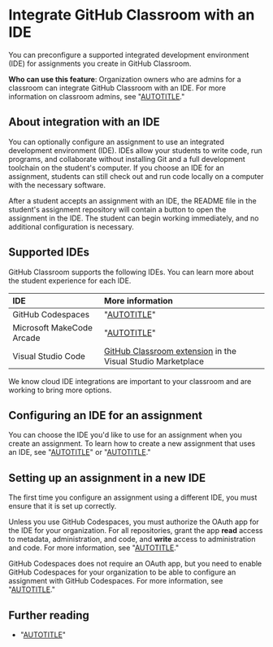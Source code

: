 # Integrate GitHub Classroom with an IDE

You can preconfigure a supported integrated development environment (IDE) for assignments you create in GitHub Classroom.

**Who can use this feature**: Organization owners who are admins for a classroom can integrate GitHub Classroom with an IDE. For more information on classroom admins, see "[AUTOTITLE](/education/manage-coursework-with-github-classroom/teach-with-github-classroom/manage-classrooms#about-management-of-classrooms)."
## About integration with an IDE

You can optionally configure an assignment to use an integrated development environment (IDE). IDEs allow your students to write code, run programs, and collaborate without installing Git and a full development toolchain on the student's computer. If you choose an IDE for an assignment, students can still check out and run code locally on a computer with the necessary software.

After a student accepts an assignment with an IDE, the README file in the student's assignment repository will contain a button to open the assignment in the IDE. The student can begin working immediately, and no additional configuration is necessary.

## Supported IDEs

GitHub Classroom supports the following IDEs. You can learn more about the student experience for each IDE.

| IDE | More information |
| :- | :- |
| GitHub Codespaces | "[AUTOTITLE](/education/manage-coursework-with-github-classroom/integrate-github-classroom-with-an-ide/using-github-codespaces-with-github-classroom)" |
| Microsoft MakeCode Arcade | "[AUTOTITLE](/education/manage-coursework-with-github-classroom/integrate-github-classroom-with-an-ide/about-using-makecode-arcade-with-github-classroom)" |
| Visual Studio Code | [GitHub Classroom extension](https://aka.ms/classroom-vscode-ext) in the Visual Studio Marketplace |

We know cloud IDE integrations are important to your classroom and are working to bring more options.

## Configuring an IDE for an assignment

You can choose the IDE you'd like to use for an assignment when you create an assignment. To learn how to create a new assignment that uses an IDE, see "[AUTOTITLE](/education/manage-coursework-with-github-classroom/teach-with-github-classroom/create-an-individual-assignment)" or "[AUTOTITLE](/education/manage-coursework-with-github-classroom/teach-with-github-classroom/create-a-group-assignment)."

## Setting up an assignment in a new IDE

The first time you configure an assignment using a different IDE, you must ensure that it is set up correctly.

Unless you use GitHub Codespaces, you must authorize the OAuth app for the IDE for your organization. For all repositories, grant the app **read** access to metadata, administration, and code, and **write** access to administration and code. For more information, see "[AUTOTITLE](/apps/oauth-apps/using-oauth-apps/authorizing-oauth-apps)."

GitHub Codespaces does not require an OAuth app, but you need to enable GitHub Codespaces for your organization to be able to configure an assignment with GitHub Codespaces. For more information, see "[AUTOTITLE](/education/manage-coursework-with-github-classroom/integrate-github-classroom-with-an-ide/using-github-codespaces-with-github-classroom#enabling-codespaces-for-your-organization)."

## Further reading

- "[AUTOTITLE](/repositories/managing-your-repositorys-settings-and-features/customizing-your-repository/about-readmes)"
